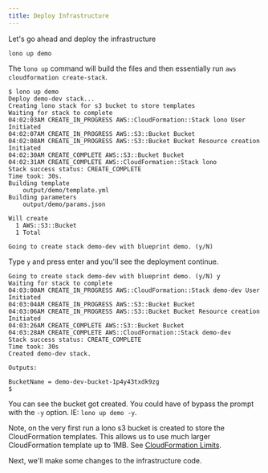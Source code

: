 ```yaml
---
title: Deploy Infrastructure
---
```


Let's go ahead and deploy the infrastructure

    lono up demo

The `lono up` command will build the files and then essentially run `aws cloudformation create-stack`.

    $ lono up demo
    Deploy demo-dev stack...
    Creating lono stack for s3 bucket to store templates
    Waiting for stack to complete
    04:02:03AM CREATE_IN_PROGRESS AWS::CloudFormation::Stack lono User Initiated
    04:02:07AM CREATE_IN_PROGRESS AWS::S3::Bucket Bucket
    04:02:08AM CREATE_IN_PROGRESS AWS::S3::Bucket Bucket Resource creation Initiated
    04:02:30AM CREATE_COMPLETE AWS::S3::Bucket Bucket
    04:02:31AM CREATE_COMPLETE AWS::CloudFormation::Stack lono
    Stack success status: CREATE_COMPLETE
    Time took: 30s.
    Building template
        output/demo/template.yml
    Building parameters
        output/demo/params.json

    Will create
      1 AWS::S3::Bucket
      1 Total

    Going to create stack demo-dev with blueprint demo. (y/N)

Type `y` and press enter and you'll see the deployment continue.

    Going to create stack demo-dev with blueprint demo. (y/N) y
    Waiting for stack to complete
    04:03:00AM CREATE_IN_PROGRESS AWS::CloudFormation::Stack demo-dev User Initiated
    04:03:04AM CREATE_IN_PROGRESS AWS::S3::Bucket Bucket
    04:03:06AM CREATE_IN_PROGRESS AWS::S3::Bucket Bucket Resource creation Initiated
    04:03:26AM CREATE_COMPLETE AWS::S3::Bucket Bucket
    04:03:28AM CREATE_COMPLETE AWS::CloudFormation::Stack demo-dev
    Stack success status: CREATE_COMPLETE
    Time took: 30s
    Created demo-dev stack.

    Outputs:

    BucketName = demo-dev-bucket-1p4y43txdk9zg
    $

You can see the bucket got created. You could have of bypass the prompt with the `-y` option. IE: `lono up demo -y`.

Note, on the very first run a lono s3 bucket is created to store the CloudFormation templates. This allows us to use much larger CloudFormation template up to 1MB. See [CloudFormation Limits](https://docs.aws.amazon.com/AWSCloudFormation/latest/UserGuide/cloudformation-limits.html).

Next, we'll make some changes to the infrastructure code.
